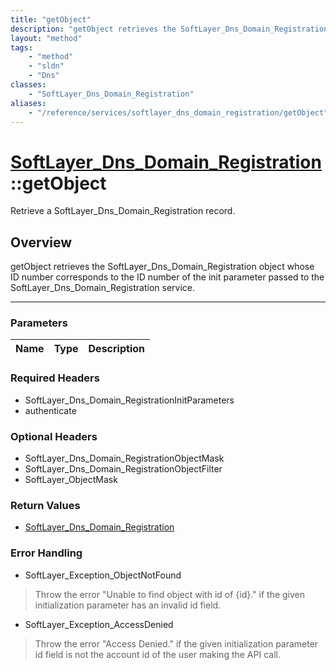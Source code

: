 ```yaml
---
title: "getObject"
description: "getObject retrieves the SoftLayer_Dns_Domain_Registration object whose ID number corresponds to the ID number of the ini... "
layout: "method"
tags:
    - "method"
    - "sldn"
    - "Dns"
classes:
    - "SoftLayer_Dns_Domain_Registration"
aliases:
    - "/reference/services/softlayer_dns_domain_registration/getObject"
---
```

# [SoftLayer_Dns_Domain_Registration](/reference/services/SoftLayer_Dns_Domain_Registration)::getObject


Retrieve a SoftLayer_Dns_Domain_Registration record.


## Overview 
getObject retrieves the SoftLayer_Dns_Domain_Registration object whose ID number corresponds to the ID number of the init parameter passed to the SoftLayer_Dns_Domain_Registration service. 

-----

### Parameters 
|Name | Type | Description |
| --- | --- | --- |


### Required Headers
* SoftLayer_Dns_Domain_RegistrationInitParameters
* authenticate


### Optional Headers
* SoftLayer_Dns_Domain_RegistrationObjectMask
* SoftLayer_Dns_Domain_RegistrationObjectFilter
* SoftLayer_ObjectMask

### Return Values
* <a href='/reference/datatypes/SoftLayer_Dns_Domain_Registration'>SoftLayer_Dns_Domain_Registration </a>



### Error Handling

* SoftLayer_Exception_ObjectNotFound 

> Throw the error "Unable to find object with id of {id}." if the given initialization parameter has an invalid id field. 

* SoftLayer_Exception_AccessDenied 

> Throw the error "Access Denied." if the given initialization parameter id field is not the account id of the user making the API call. 



